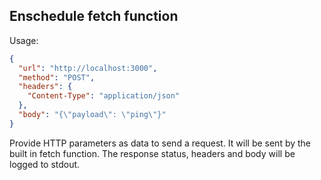 ## Enschedule fetch function

Usage:
```json
{
  "url": "http://localhost:3000",
  "method": "POST",
  "headers": {
    "Content-Type": "application/json"
  },
  "body": "{\"payload\": \"ping\"}"
}
```

Provide HTTP parameters as data to send a request. It will be sent by the built in fetch function. The response status, headers and body will be logged to stdout.
